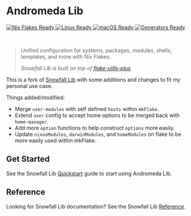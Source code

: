 # Andromeda Lib

<a href="https://nixos.wiki/wiki/Flakes" target="_blank">
	<img alt="Nix Flakes Ready" src="https://img.shields.io/static/v1?logo=nixos&logoColor=d8dee9&label=Nix%20Flakes&labelColor=5e81ac&message=Ready&color=d8dee9&style=for-the-badge">
</a>
<a href="https://nixos.org" target="_blank">
	<img alt="Linux Ready" src="https://img.shields.io/static/v1?logo=linux&logoColor=d8dee9&label=Linux&labelColor=5e81ac&message=Ready&color=d8dee9&style=for-the-badge">
</a>
<a href="https://github.com/lnl7/nix-darwin" target="_blank">
	<img alt="macOS Ready" src="https://img.shields.io/static/v1?logo=apple&logoColor=d8dee9&label=macOS&labelColor=5e81ac&message=Ready&color=d8dee9&style=for-the-badge">
</a>
<a href="https://github.com/nix-community/nixos-generators" target="_blank">
	<img alt="Generators Ready" src="https://img.shields.io/static/v1?logo=linux-containers&logoColor=d8dee9&label=Generators&labelColor=5e81ac&message=Ready&color=d8dee9&style=for-the-badge">
</a>

<p>
<!--
	This paragraph is not empty, it contains an em space (UTF-8 8195) on the next line in order
	to create a gap in the page.
-->
  
</p>

> Unified configuration for systems, packages, modules, shells, templates, and more with Nix Flakes.
>
> _Snowfall Lib is built on top of [flake-utils-plus](https://github.com/gytis-ivaskevicius/flake-utils-plus)._

This is a fork of [Snowfall Lib](https://github.com/snowfallorg/lib) with some additions and changes
to fit my personal use case.

Things added/modified:

- Merge `user-modules` with self defined `hosts` within `mkFlake`.
- Extend `user` config to accept home options to be merged back with `home-manager`.
- Add more `option` functions to help construct `options` more easily.
- Update `nixosModules`, `darwinModules`, and `homeModules` on flake to be more easily used within mkFlake.
  
## Get Started

See the Snowfall Lib [Quickstart](https://snowfall.org/guides/lib/quickstart/) guide to start using Andromeda Lib.

## Reference

Looking for Snowfall Lib documentation? See the Snowfall Lib [Reference](https://snowfall.org/reference/lib/).
